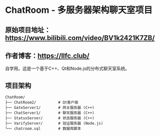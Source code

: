 # ChatRoom - 多服务器架构聊天室项目

## 原始项目地址：https://www.bilibili.com/video/BV1k2421K7ZB/
## 作者博客：https://llfc.club/

自学用。这是一个基于C++、Qt和Node.js的分布式聊天室系统。

## 项目架构

```
ChatRoom/
├── ChatRoom2/          # Qt客户端
├── GateServer1/        # 网关服务器 (C++)
├── ChatServer1/        # 聊天服务器 (C++)  
├── StatusServer/       # 状态服务器 (C++)
├── VarifyServer/       # 验证服务器 (Node.js)
└── chatroom.sql        # 数据库脚本
```